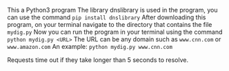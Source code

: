 This a Python3 program
The library dnslibrary is used in the program, you can use the command `pip install dnslibrary`
After downloading this program, on your terminal navigate to the directory that contains the file `mydig.py`
Now you can run the program in your terminal using the command `python mydig.py <URL>`
The URL can be any domain such as `www.cnn.com` or `www.amazon.com`
An example:
    `python mydig.py www.cnn.com`

Requests time out if they take longer than 5 seconds to resolve.
